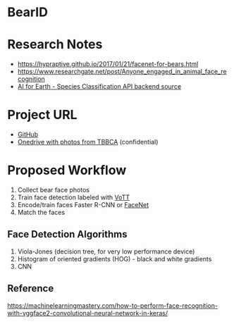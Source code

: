 BearID
===

#  Research Notes
- https://hypraptive.github.io/2017/01/21/facenet-for-bears.html
-  https://www.researchgate.net/post/Anyone_engaged_in_animal_face_recognition
-  [AI for Earth - Species Classification API backend source](https://github.com/Microsoft/AIforEarth-API-Development)
#  Project URL
-  [GitHub](https://github.com/reiserwang/BearID.git)
-  [Onedrive with photos from TBBCA](https://onedrive.live.com/?authkey=%21AGSPL7g4tPcfiNE&id=64764C69DDC0124C%21451761&cid=64764C69DDC0124C) (confidential)

#  Proposed Workflow
1. Collect bear face photos
2. Train face detection labeled with [VoTT](https://github.com/microsoft/VoTT)
3. Encode/train faces Faster R-CNN or [FaceNet](https://github.com/davidsandberg/facenet)
4. Match the faces

##  Face Detection Algorithms
1. Viola-Jones (decision tree, for very low performance device)
2. Histogram of oriented gradients (HOG) - black and white gradients
3. CNN

##  Reference
https://machinelearningmastery.com/how-to-perform-face-recognition-with-vggface2-convolutional-neural-network-in-keras/
